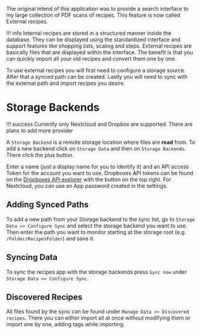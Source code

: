 The original intend of this application was to provide a search interface to my large collection of PDF scans of recipes.
This feature is now called External recipes.

!!! info
    Internal recipes are stored in a structured manner inside the database. They can be displayed using the standardized
    interface and support features like shopping lists, scaling and steps.
    External recipes are basically files that are displayed within the interface. The benefit is that you can quickly
    import all your old recipes and convert them one by one.

To use external recipes you will first need to configure a storage source. After that a synced path can be created.
Lastly you will need to sync with the external path and import recipes you desire.

# Storage Backends
!!! success
    Currently only Nextcloud and Dropbox are supported. There are plans to add more provider 

A `Storage Backend` is a remote storage location where files are **read** from.
To add a new backend click on `Storage Data` and then on `Storage Backends`. 
There click the plus button.

Enter a name (just a display name for you to identify it) and an API access Token for the account you want to use.
Dropboxes API tokens can be found on the 
[Dropboxes API explorer](https://dropbox.github.io/dropbox-api-v2-explorer/#auth_token/from_oauth1)
with the button on the top right. For Nextcloud, you can use an App password created in the settings.

## Adding Synced Paths
To add a new path from your Storage backend to the sync list, go to `Storage Data >> Configure Sync` and 
select the storage backend you want to use.
Then enter the path you want to monitor starting at the storage root (e.g. `/Folder/RecipesFolder`) and save it.

## Syncing Data
To sync the recipes app with the storage backends press `Sync now` under `Storage Data >> Configure Sync`.

## Discovered Recipes
All files found by the sync can be found under `Manage Data >> Discovered recipes`. 
There you can either import all at once without modifying them or import one by one, adding tags while importing.
